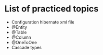 # List of practiced topics
- Configuration hibernate xml file
- @Entity
- @Table
- @Column
- @OneToOne
- Cascade types
